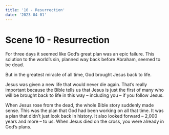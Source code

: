 ```yaml
---
title: '10 - Resurrection'
date: '2023-04-01'
---
```


# Scene 10 - Resurrection

For three days it seemed like God’s great plan was an epic failure. This solution to the world’s sin, planned way back before Abraham, seemed to be dead.

But in the greatest miracle of all time, God brought Jesus back to life.

Jesus was given a new life that would never die again. That’s really important because the Bible tells us that Jesus is just the first of many who will be brought back to life in this way – including you – if you follow Jesus.

When Jesus rose from the dead, the whole Bible story suddenly made sense. This was the plan that God had been working on all that time. It was a plan that didn’t just look back in history. It also looked forward – 2,000 years and more – to us. When Jesus died on the cross, you were already in God’s plans.
